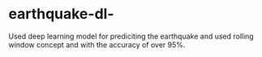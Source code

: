 # earthquake-dl-
Used deep learning model for prediciting the earthquake and used rolling window concept and with the accuracy of over 95%.
